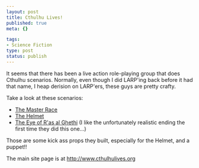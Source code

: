 ```yaml
--- 
layout: post
title: Cthulhu Lives!
published: true
meta: {}

tags: 
- Science Fiction
type: post
status: publish
---
```

It seems that there has been a live action role-playing group that does Cthulhu scenarios. Normally, even though I did LARP'ing back before it had that name, I heap derision on LARP'ers, these guys are pretty crafty.

Take a look at these scenarios:
<ul>
	<li><a href="http://www.cthulhulives.org/Game33MasterRace/frame33.html">The Master Race</a></li>
	<li><a href="http://www.cthulhulives.org/Game48/frame48.html">The Helmet
	<li><a href="http://www.cthulhulives.org/Game2/frame2.html">The Eye of R'as al Ghethi</a> (I like the unfortunately realistic ending the first time they did this one...)</li>
</a></li>
</ul>
Those are some kick ass props they built, especially for the Helmet, and a puppet!!

The main site page is at <a href="http://www.cthulhulives.org/toc.html">http://www.cthulhulives.org</a>
